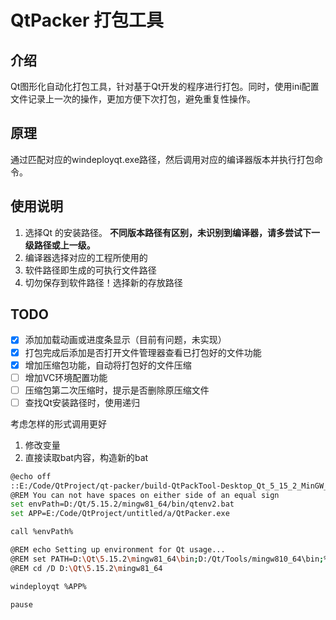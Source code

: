 # QtPacker 打包工具

## 介绍

Qt图形化自动化打包工具，针对基于Qt开发的程序进行打包。同时，使用ini配置文件记录上一次的操作，更加方便下次打包，避免重复性操作。

## 原理

通过匹配对应的windeployqt.exe路径，然后调用对应的编译器版本并执行打包命令。


## 使用说明
1. 选择Qt 的安装路径。
**不同版本路径有区别，未识别到编译器，请多尝试下一级路径或上一级。**
2. 编译器选择对应的工程所使用的
3. 软件路径即生成的可执行文件路径
4. 切勿保存到软件路径！选择新的存放路径

## TODO

- [x] 添加加载动画或进度条显示（目前有问题，未实现）
- [x] 打包完成后添加是否打开文件管理器查看已打包好的文件功能
- [x] 增加压缩包功能，自动将打包好的文件压缩
- [ ] 增加VC环境配置功能
- [ ] 压缩包第二次压缩时，提示是否删除原压缩文件
- [ ] 查找Qt安装路径时，使用递归

考虑怎样的形式调用更好

1. 修改变量
2. 直接读取bat内容，构造新的bat

```bash
@echo off
::E:/Code/QtProject/qt-packer/build-QtPackTool-Desktop_Qt_5_15_2_MinGW_64_bit-Debug/debug/QtPacker.exe
@REM You can not have spaces on either side of an equal sign
set envPath=D:/Qt/5.15.2/mingw81_64/bin/qtenv2.bat
set APP=E:/Code/QtProject/untitled/a/QtPacker.exe

call %envPath%

@REM echo Setting up environment for Qt usage...
@REM set PATH=D:\Qt\5.15.2\mingw81_64\bin;D:/Qt/Tools/mingw810_64\bin;%PATH%
@REM cd /D D:\Qt\5.15.2\mingw81_64

windeployqt %APP%

pause
```

